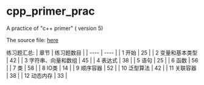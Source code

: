 # cpp_primer_prac
A practice of "c++ primer" ( version 5)

The source file:
[here](https://www.informit.com/store/c-plus-plus-primer-9780321714114)

练习题汇总:
|  章节   | 练习题数目  |
|  ----  | ----  |
| 1 开始 | 25 |
| 2 变量和基本类型 | 42 |
| 3 字符串、向量和数组 | 45 |
| 4 表达式 | 38 |
| 5 语句 | 25 |
| 6 函数 | 56 |
| 7 类 | 58 |
| 8 IO类 | 14 |
| 9 顺序容器 | 52 |
| 10 泛型算法 | 42 |
| 11 关联容器 | 38 |
| 12 动态内存 | 33 |